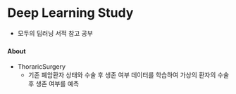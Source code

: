 # Deep Learning Study
- 모두의 딥러닝 서적 참고 공부

### 

#### About

- ThoraricSurgery
  - 기존 폐암환자 상태와 수술 후 생존 여부 데이터를 학습하여 가상의 환자의 수술 후 생존 여부를 예측